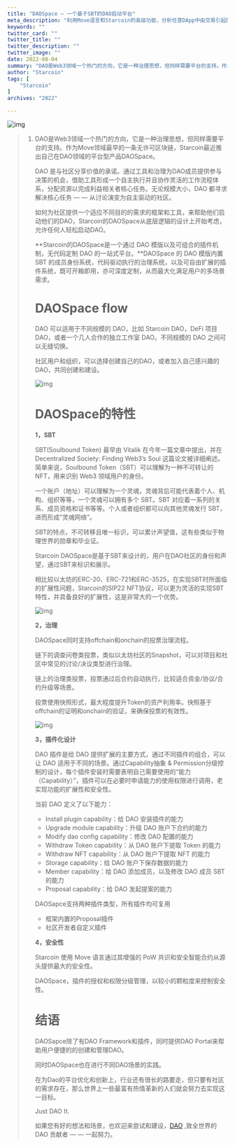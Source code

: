 ```yaml
---
title: "DAOSpace — 一个基于SBT的DAO启动平台"
meta_description: "利用Move语言和Starcoin的高级功能，分析任意DApp中由交易引起的代币变化。"
keywords: ""
twitter_card: ""
twitter_title: ""
twitter_description: ""
twitter_image: ""
date: 2022-08-04
summary: "DAO是Web3领域一个热门的方向，它是一种治理思想，但同样需要平台的支持。作为Move领域最早的一条无许可区块链，Starcoin最近推出自己在DAO领域的平台型产品DAOSpace。 DAO 是与社区分享价值的承诺。通..."
author: "Starcoin"
tags: [
    "Starcoin"
]
archives: "2022"

---
```


![img](/images/hackathon/daospace1.png)

> 1. DAO是Web3领域一个热门的方向，它是一种治理思想，但同样需要平台的支持。作为Move领域最早的一条无许可区块链，Starcoin最近推出自己在DAO领域的平台型产品DAOSpace。
>
>    DAO 是与社区分享价值的承诺。通过工具和治理为DAO成员提供参与决策的机会，借助工具形成一个自主执行并且协作灵活的工作流程体系，分配资源以完成利益相关者核心任务。无论规模大小，DAO 都寻求解决核心任务 — — 从讨论演变为自主驱动的社区。
>
>    如何为社区提供一个适应不同目的的需求的框架和工具，来帮助他们启动他们的DAO，Starcoin的DAOSpace从底层逻辑的设计上开始考虑，允许任何人轻松启动DAO。
>
>    **Starcoin的DAOSpace是一个通过 DAO 模版以及可组合的插件机制，无代码定制 DAO 的一站式平台。**DAOSpace 的 DAO 模版内置 SBT 的成员身份系统，代码驱动执行的治理系统，以及可自由扩展的插件系统，既可开箱即用，亦可深度定制，从而最大化满足用户的多场景需求。
>
>    # DAOSpace flow
>
>    DAO 可以适用于不同规模的 DAO，比如 Starcoin DAO，DeFi 项目 DAO，或者一个几人合作的独立工作室 DAO。不同规模的 DAO 之间可以无缝切换。
>
>    社区用户和组织，可以选择创建自己的DAO，或者加入自己感兴趣的DAO，共同创建和建设。
>
>    ![img](/images/hackathon/daospace2.png)
>
>    # DAOSpace的特性
>
>    **1，SBT**
>
>    SBT(Soulbound Token) 最早由 Vitalik 在今年一篇文章中提出，并在 Decentralized Society: Finding Web3’s Soul 这篇论文被详细阐述。简单来说，Soulbound Token（SBT）可以理解为一种不可转让的 NFT，用来识别 Web3 领域用户的身份。
>
>    一个账户（地址）可以理解为一个灵魂，灵魂背后可能代表着个人、机构、组织等等，一个灵魂可以拥有多个 SBT。SBT 对应着一系列的关系、成员资格和证书等等。个人或者组织都可以向其他灵魂发行 SBT，进而形成“灵魂网络”。
>
>    SBT的特点，不可转移且唯一标识，可以累计声望值，这有些类似于物理世界的勋章和毕业证。
>
>    Starcoin DAOSpace是基于SBT来设计的，用户在DAO社区的身份和声望，通过SBT来标识和展示。
>
>    相比较以太坊的ERC-20、ERC-721和ERC-3525，在实现SBT时所面临的扩展性问题，Starcoin的SIP22 NFT协议，可以更为灵活的实现SBT特性，并具备良好的扩展性，这是非常大的一个优势。
>
>    ![img](/images/hackathon/daospace3.png)
>
>    **2，治理**
>
>    DAOSpace同时支持offchain和onchain的投票治理流程。
>
>    链下的调查问卷类投票，类似以太坊社区的Snapshot，可以对项目和社区中常见的讨论/决议类型进行治理。
>
>    链上的治理类投票，投票通过后合约自动执行，比较适合资金/协议/合约升级等场景。
>
>    投票使用快照形式，最大程度提升Token的资产利用率。快照基于offchain的证明和onchain的验证，来确保投票的有效性。
>
>    ![img](/images/hackathon/daospace4.png)
>
>    **3，插件化设计**
>
>    DAO 插件是给 DAO 提供扩展的主要方式，通过不同插件的组合，可以让 DAO 适用于不同的场景。通过Capability抽象 & Permission分级控制的设计，每个插件安装时需要表明自己需要使用的“能力（Capability）”，插件可以在必要时申请能力的使用权限进行调用，老实现功能的扩展性和安全性。
>
>    当前 DAO 定义了以下能力：
>
>    - Install plugin capability：给 DAO 安装插件的能力
>    - Upgrade module capability：升级 DAO 账户下合约的能力
>    - Modify dao config capability：修改 DAO 配置的能力
>    - Withdraw Token capability：从 DAO 账户下提取 Token 的能力
>    - Withdraw NFT capability：从 DAO 账户下提取 NFT 的能力
>    - Storage capability：给 DAO 账户下保存数据的能力
>    - Member capability：给 DAO 添加成员，以及修改 DAO 成员 SBT 的能力
>    - Proposal capability：给 DAO 发起提案的能力
>
>    DAOSapce支持两种插件类型，所有插件均可复用
>
>    - 框架内置的Proposal插件
>    - 社区开发者自定义插件
>
>    **4，安全性**
>
>    Starcoin 使用 Move 语言通过其增强的 PoW 共识和安全智能合约从源头提供最大的安全性。
>
>    DAOSpace，插件的授权和权限分级管理，以较小的颗粒度来控制安全性。
>
>    # 结语
>
>    DAOSapce除了有DAO Framework和插件，同时提供DAO Portal来帮助用户便捷的的创建和管理DAO。
>
>    同时DAOSpace也在进行不同DAO场景的实践。
>
>    在为Dao的平台优化和创新上，行业还有很长的路要走，但只要有社区的需求存在，那么世界上一些最富有热情革新的人们就会努力去实现这一目标。
>
>    Just DAO It.
>
>    如果您有好的想法和场景，也欢迎来尝试和建设，[DAO](https://starcoin.atlassian.net/wiki/spaces/DAO/pages/53608451) ,致全世界的 DAO 贡献者 — — 一起努力。